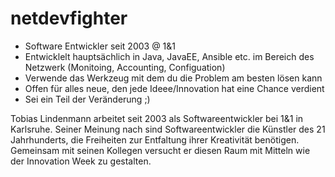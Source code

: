 # netdevfighter

* Software Entwickler seit 2003 @ 1&1
* Entwicklelt hauptsächlich in Java, JavaEE, Ansible etc. im Bereich des Netzwerk (Monitoing, Accounting, Configuation)
* Verwende das Werkzeug mit dem du die Problem am besten lösen kann
* Offen für alles neue, den jede Ideee/Innovation hat eine Chance verdient
* Sei ein Teil der Veränderung ;)

Tobias Lindenmann arbeitet seit 2003 als Softwareentwickler bei 1&1 in Karlsruhe. Seiner Meinung nach sind Softwareentwickler die Künstler des 21 Jahrhunderts, die Freiheiten zur Entfaltung ihrer Kreativität benötigen. Gemeinsam mit seinen Kollegen versucht er diesen Raum mit Mitteln wie der Innovation Week zu gestalten.